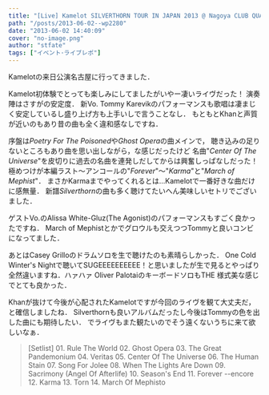 ```yaml
---
title: "[Live] Kamelot SILVERTHORN TOUR IN JAPAN 2013 @ Nagoya CLUB QUATTRO"
path: "/posts/2013-06-02--wp2280"
date: "2013-06-02 14:40:09"
cover: "no-image.png"
author: "stfate"
tags: ["イベント･ライブレポ"]
---
```



Kamelotの来日公演名古屋に行ってきました．

Kamelot初体験でとっても楽しみにしてましたがいやー凄いライヴだった！
演奏陣はさすがの安定度．
新Vo. Tommy Karevikのパフォーマンスも歌唱は凄まじく安定しているし盛り上げ方も上手いしで言うことなし．
もともとKhanと声質が近いのもあり昔の曲も全く違和感なしですね．

序盤は<em>Poetry For The Poisoned</em>や<em>Ghost Opera</em>の曲メインで，
聴き込みの足りないところもあり曲を思い出しながら，な感じだったけど
名曲"<em>Center Of The Universe</em>"を皮切りに過去の名曲を連発しだしてからは興奮しっぱなしだった！
極めつけが本編ラスト～アンコールの"<em>Forever</em>"～"<em>Karma</em>"と"<em>March of Mephist</em>"．
まさかKarmaまでやってくれるとは…Kamelotで一番好きな曲だけに感無量．
新譜<em>Silverthorn</em>の曲も多く聴けてたいへん美味しいセトリでございました．

ゲストVo.のAlissa White-Gluz(The Agonist)のパフォーマンスもすごく良かったですね．
March of Mephistとかでグロウルも交えつつTommyと良いコンビになってました．

あとはCasey Grilloのドラムソロを生で聴けたのも素晴らしかった．
One Cold Winter's Nightで聴いてSUGEEEEEEEEEE！と思いましたが生で見るとやっぱり全然違いますね．ハァハァ
Oliver PalotaiのキーボードソロもTHE 様式美な感じでとても良かった．

Khanが抜けて今後が心配されたKamelotですが今回のライヴを観て大丈夫だ，と確信しましたね．
Silverthornも良いアルバムだったし今後はTommyの色を出した曲にも期待したい．
でライヴもまた観たいのでそう遠くないうちに来て欲しいなぁ．

<blockquote>[Setlist]
01. Rule The World
02. Ghost Opera
03. The Great Pandemonium
04. Veritas
05. Center Of The Universe
06. The Human Stain
07. Song For Jolee
08. When The Lights Are Down
09. Sacrimony (Angel Of Afterlife)
10. Season's End
11. Forever
--encore
12. Karma
13. Torn
14. March Of Mephisto</blockquote>
